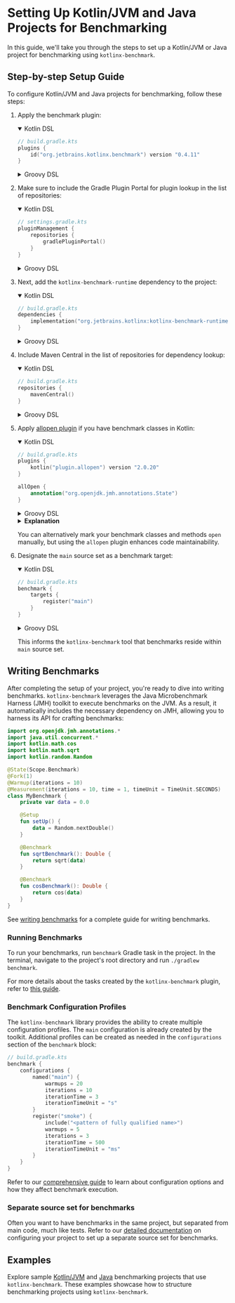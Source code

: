 # Setting Up Kotlin/JVM and Java Projects for Benchmarking

In this guide, we'll take you through the steps to set up a Kotlin/JVM or Java project
for benchmarking using `kotlinx-benchmark`.

## Step-by-step Setup Guide

To configure Kotlin/JVM and Java projects for benchmarking, follow these steps:

1. Apply the benchmark plugin:

    <details open><summary>Kotlin DSL</summary>

    ```kotlin
    // build.gradle.kts
    plugins {
        id("org.jetbrains.kotlinx.benchmark") version "0.4.11"
    }
    ```

    </details>

    <details><summary>Groovy DSL</summary>

    ```groovy
    // build.gradle
    plugins {
        id 'org.jetbrains.kotlinx.benchmark' version '0.4.11'
    }
    ```

    </details>

2. Make sure to include the Gradle Plugin Portal for plugin lookup in the list of repositories:
 
    <details open><summary>Kotlin DSL</summary>

    ```kotlin
    // settings.gradle.kts
    pluginManagement {
        repositories {
            gradlePluginPortal()
        }
    }
    ```

    </details>

    <details><summary>Groovy DSL</summary>

    ```groovy
    // settings.gradle
    pluginManagement {
        repositories {
            gradlePluginPortal()
        }
    }
    ```

    </details>

3.  Next, add the `kotlinx-benchmark-runtime` dependency to the project:

    <details open><summary>Kotlin DSL</summary>

    ```kotlin
    // build.gradle.kts
    dependencies {
        implementation("org.jetbrains.kotlinx:kotlinx-benchmark-runtime:0.4.11")
    }
    ```

    </details>

    <details><summary>Groovy DSL</summary>

    ```groovy
    // build.gradle
    dependencies {
        implementation 'org.jetbrains.kotlinx:kotlinx-benchmark-runtime:0.4.11'
    }
    ```

    </details>

4.  Include Maven Central in the list of repositories for dependency lookup:

    <details open><summary>Kotlin DSL</summary>

    ```kotlin
    // build.gradle.kts
    repositories {
        mavenCentral()
    }
    ```

    </details>

    <details><summary>Groovy DSL</summary>

    ```groovy
    // build.gradle
    repositories {
        mavenCentral()
    }
    ```

    </details>

5. Apply [allopen plugin](https://kotlinlang.org/docs/all-open-plugin.html) if you have benchmark classes in Kotlin:

    <details open><summary>Kotlin DSL</summary>

    ```kotlin
    // build.gradle.kts
    plugins {
        kotlin("plugin.allopen") version "2.0.20"
    }

    allOpen {
        annotation("org.openjdk.jmh.annotations.State")
    }
    ```

    </details>

    <details><summary>Groovy DSL</summary>

    ```groovy
    // build.gradle
    plugins {
        id 'org.jetbrains.kotlin.plugin.allopen' version "2.0.20"
    }
    
    allOpen {
        annotation("org.openjdk.jmh.annotations.State")
    }
    ```

    </details>

    <details><summary><b>Explanation</b></summary>

    Assume that you've annotated each of your benchmark classes with `@State(Scope.Benchmark)`:

    ```kotlin
    // MyBenchmark.kt
    @State(Scope.Benchmark)
    class MyBenchmark {
        // Benchmarking-related methods and variables
        @Benchmark
        fun benchmarkMethod() {
            // benchmarking logic
        }
    }
    ```

    In Kotlin, classes are `final` by default, which means they can't be overridden.
    This conflicts with the Java Microbenchmark Harness (JMH) operation, which `kotlinx-benchmark` uses under the hood for running benchmarks on JVM.
    JMH requires benchmark classes and methods to be `open` to be able to generate subclasses and conduct the benchmark.

    This is where the `allopen` plugin comes into play. With the plugin applied, any class annotated with `@State` is treated as `open`, which allows JMH to work as intended:

    ```kotlin
    // build.gradle.kts
    plugins {
        kotlin("plugin.allopen") version "2.0.20"
    }

    allOpen {
        annotation("org.openjdk.jmh.annotations.State")
    }
    ```

    This configuration ensures that your `MyBenchmark` class and its `benchmarkMethod` function are treated as `open`.

    </details>

    You can alternatively mark your benchmark classes and methods `open` manually, but using the `allopen` plugin enhances code maintainability.

6. Designate the `main` source set as a benchmark target:

    <details open><summary>Kotlin DSL</summary>

    ```kotlin
    // build.gradle.kts
    benchmark {
        targets {
            register("main")
        }
    }
    ```

    </details>

    <details><summary>Groovy DSL</summary>

    ```kotlin
    // build.gradle
    benchmark {
        targets {
            register("main")
        }
    }
    ```

    </details>

   This informs the `kotlinx-benchmark` tool that benchmarks reside within `main` source set.

## Writing Benchmarks

After completing the setup of your project, you're ready to dive into writing benchmarks.
`kotlinx-benchmark` leverages the Java Microbenchmark Harness (JMH) toolkit to execute benchmarks on the JVM.
As a result, it automatically includes the necessary dependency on JMH, allowing you to harness its API for crafting benchmarks:

```kotlin
import org.openjdk.jmh.annotations.*
import java.util.concurrent.*
import kotlin.math.cos
import kotlin.math.sqrt
import kotlin.random.Random

@State(Scope.Benchmark)
@Fork(1)
@Warmup(iterations = 10)
@Measurement(iterations = 10, time = 1, timeUnit = TimeUnit.SECONDS)
class MyBenchmark {
    private var data = 0.0

    @Setup
    fun setUp() {
        data = Random.nextDouble()
    }

    @Benchmark
    fun sqrtBenchmark(): Double {
        return sqrt(data)
    }

    @Benchmark
    fun cosBenchmark(): Double {
        return cos(data)
    }
}
```

See [writing benchmarks](writing-benchmarks.md) for a complete guide for writing benchmarks.

### Running Benchmarks

To run your benchmarks, run `benchmark` Gradle task in the project.
In the terminal, navigate to the project's root directory and run `./gradlew benchmark`.

For more details about the tasks created by the `kotlinx-benchmark` plugin, refer to [this guide](tasks-overview.md).

### Benchmark Configuration Profiles

The `kotlinx-benchmark` library provides the ability to create multiple configuration profiles. The `main` configuration is already created by the toolkit.
Additional profiles can be created as needed in the `configurations` section of the `benchmark` block:

```kotlin
// build.gradle.kts
benchmark {
    configurations {
        named("main") {
            warmups = 20
            iterations = 10
            iterationTime = 3
            iterationTimeUnit = "s"
        }
        register("smoke") {
            include("<pattern of fully qualified name>")
            warmups = 5
            iterations = 3
            iterationTime = 500
            iterationTimeUnit = "ms"
        }
    }
}
```

Refer to our [comprehensive guide](configuration-options.md) to learn about configuration options and how they affect benchmark execution.

### Separate source set for benchmarks

Often you want to have benchmarks in the same project, but separated from main code, much like tests. 
Refer to our [detailed documentation](separate-benchmark-source-set.md) on configuring your project to set up a separate source set for benchmarks.

## Examples

Explore sample [Kotlin/JVM](/examples/kotlin-jvm) and [Java](/examples/java) benchmarking projects that use `kotlinx-benchmark`.
These examples showcase how to structure benchmarking projects using `kotlinx-benchmark`.
